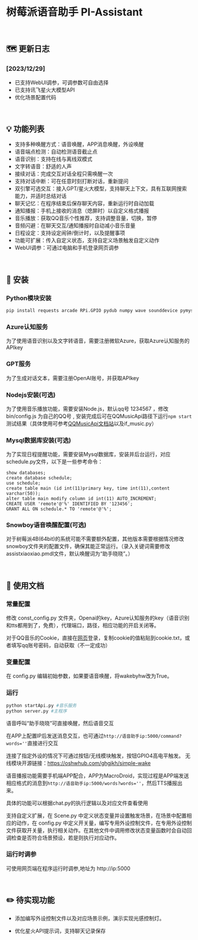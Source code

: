 
# 树莓派语音助手 PI-Assistant

<br>

## 🗺️ 更新日志

### [2023/12/29]
- 已支持WebUI调参，可调参数可自由选择
- 已支持讯飞星火大模型API
- 优化场景配置代码

<br>

## 💡 功能列表

- 支持多种唤醒方式：语音唤醒，APP消息唤醒，外设唤醒
- 语音端点检测：自动检测语音截止点
- 语音识别：支持在线与离线双模式
- 文字转语音：舒适的人声
- 接续对话：完成交互对话全程只需唤醒一次
- 支持对话中断：可在任意时刻打断对话，重新提问
- 双引擎可选交互：接入GPT/星火大模型，支持聊天上下文，具有互联网搜索能力，并适时总结对话
- 聊天记忆：在程序结束后保存聊天内容，重新运行时自动加载
- 通知播报：手机上接收的消息（熄屏时）以自定义格式播报
- 音乐播放：获取QQ音乐个性推荐，支持调整音量，切换，暂停
- 音频闪避：在聊天交互/通知播报时自动减小音乐音量
- 日程设定：支持设定闹钟/倒计时，以及提醒事项
- 功能可扩展：传入自定义状态，支持自定义场景触发自定义动作
- WebUI调参：可通过电脑和手机登录网页调参

<br>

## 🎁 安装

### Python模块安装

```bash
pip install requests arcade RPi.GPIO pydub numpy wave sounddevice pymysql cn2an duckduckgo_search newspaper3k flask SpeechRecognition openai pyaudio websocket-client
```

### Azure认知服务

为了使用语音识别以及文字转语音，需要注册微软Azure，获取Azure认知服务的APIkey

### GPT服务

为了生成对话文本，需要注册OpenAI账号，并获取APIkey

### Nodejs安装(可选)

为了使用音乐播放功能，需要安装Node.js，默认qq号 1234567 ，修改 bin/config.js 为自己的QQ号 , 安装完成后可在QQMusicApi路径下运行```npm start``` 测试结果（具体使用可参考[QQMusicApi文档站](https://jsososo.github.io/QQMusicApi/#/?id=qqmusicapi)以及if_music.py）

### Mysql数据库安装(可选)

为了实现日程提醒功能，需要安装Mysql数据库，安装并后台运行，对应schedule.py文件，以下是一些参考命令：

```mysql
show databases;
create database schedule;
use schedule;
create table main (id int(11)primary key, time int(11),content varchar(50));
alter table main modify column id int(11) AUTO_INCREMENT;
CREATE USER 'remote'@'%' IDENTIFIED BY '123456';
GRANT ALL ON schedule.* TO 'remote'@'%';
```

### Snowboy语音唤醒配置(可选)

对于树莓派4B(64bit)的系统可能不需要额外配置，其他版本需要根据情况修改snowboy文件夹的配置文件，确保其能正常运行。（录入关键词需要修改assistxiaoxiao.pmdl文件，默认唤醒词为“助手晓晓”。）

<br>

## 📄 使用文档

### 常量配置

修改 const_config.py 文件夹，Openai的key，Azure认知服务的key（语音识别和tts都用到了，免费），代理端口，路径，相应功能的开启关闭等。

对于QQ音乐的Cookie，直接在[网页](https://y.qq.com/)登录，复制cookie的值粘贴到cookie.txt，或者填写qq账号密码，自动获取（不一定成功）

### 变量配置

在 config.py 编辑初始参数，如果要语音唤醒，将wakebyhw改为True。

### 运行

```bash
python startApi.py #音乐服务
python server.py #主程序
```

语音呼叫“助手晓晓”可直接唤醒，然后语音交互

在APP上配置IP后发送消息交互，也可通过```http://语音助手ip:5000/command?words=''```直接进行交互

连接了指定外设的情况下可通过按钮/无线模块触发，按钮GPIO4高电平触发。 无线模块开源链接：https://oshwhub.com/ghgjkh/simple-wake 

语音播报功能需要手机端APP配合，APP为MacroDroid，实现过程是APP端发送相应格式的消息到```http://语音助手ip:5000/words?words=''```，然后TTS播报出来。

具体的功能可以根据chat.py的执行逻辑以及对应文件查看使用

支持自定义扩展，在 Scene.py 中定义状态变量并设置触发场景，在场景中配置相应的动作，在 config.py 中定义开关量，编写专用外设控制文件，在专用外设控制文件获取开关量，执行相关动作。在其他文件中调用修改状态变量函数时会自动回调检查是否符合场景预设，若是则执行对应动作。

### 运行时调参

可使用网页端在程序运行时调参,地址为 http://ip:5000 

<br>

## ✏️ 待实现功能

- 添加编写外设控制文件以及对应场景示例，演示实现光感控制灯。

- 优化星火API提示词，支持聊天记录保存
  
